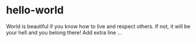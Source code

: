 # hello-world
World is beautiful if you know how to live and respect others.  If not, it will be your hell and you belong there! 
Add extra line ...


